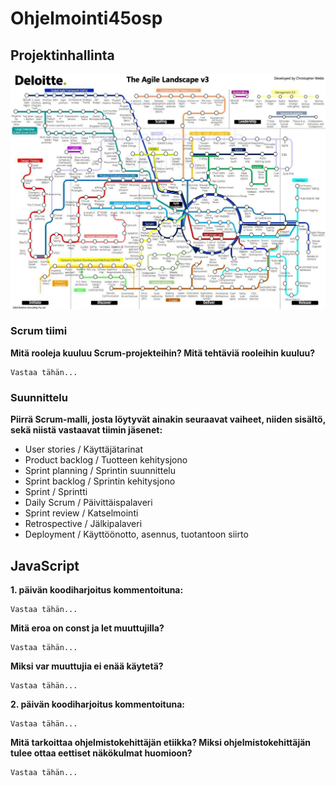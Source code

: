 # Ohjelmointi45osp

## Projektinhallinta
![Scrum](scrum.jpg)

### Scrum tiimi
**Mitä rooleja kuuluu Scrum-projekteihin? Mitä tehtäviä rooleihin kuuluu?**
```
Vastaa tähän...
```
### Suunnittelu
**Piirrä Scrum-malli, josta löytyvät ainakin seuraavat vaiheet, niiden sisältö, sekä niistä vastaavat tiimin jäsenet:**
- User stories / Käyttäjätarinat
- Product backlog / Tuotteen kehitysjono
- Sprint planning / Sprintin suunnittelu
- Sprint backlog / Sprintin kehitysjono
- Sprint / Sprintti
- Daily Scrum / Päivittäispalaveri
- Sprint review / Katselmointi
- Retrospective / Jälkipalaveri
- Deployment / Käyttöönotto, asennus, tuotantoon siirto

## JavaScript
**1. päivän koodiharjoitus kommentoituna:**
```
Vastaa tähän...
```
**Mitä eroa on const ja let muuttujilla?**
```
Vastaa tähän...
```
**Miksi var muuttujia ei enää käytetä?**
```
Vastaa tähän...
```
**2. päivän koodiharjoitus kommentoituna:**
```
Vastaa tähän...
```
**Mitä tarkoittaa ohjelmistokehittäjän etiikka? Miksi ohjelmistokehittäjän tulee ottaa eettiset näkökulmat huomioon?**
```
Vastaa tähän...
```
